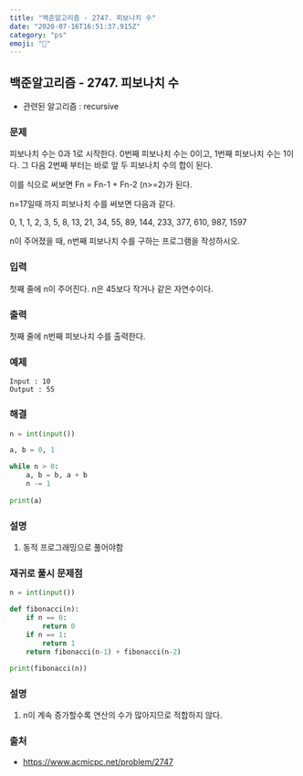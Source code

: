 ```yaml
---
title: "백준알고리즘 - 2747. 피보나치 수"
date: "2020-07-16T16:51:37.915Z"
category: "ps"
emoji: "🚴"
---
```


## 백준알고리즘 - 2747. 피보나치 수

- 관련된 알고리즘 : recursive

### 문제

피보나치 수는 0과 1로 시작한다. 0번째 피보나치 수는 0이고, 1번째 피보나치 수는 1이다. 그 다음 2번째 부터는 바로 앞 두 피보나치 수의 합이 된다.

이를 식으로 써보면 Fn = Fn-1 + Fn-2 (n>=2)가 된다.

n=17일때 까지 피보나치 수를 써보면 다음과 같다.

0, 1, 1, 2, 3, 5, 8, 13, 21, 34, 55, 89, 144, 233, 377, 610, 987, 1597

n이 주어졌을 때, n번째 피보나치 수를 구하는 프로그램을 작성하시오.

### 입력

첫째 줄에 n이 주어진다. n은 45보다 작거나 같은 자연수이다.

### 출력

첫째 줄에 n번째 피보나치 수를 출력한다.

### 예제

```
Input : 10
Output : 55
```

### 해결

```python
n = int(input())

a, b = 0, 1

while n > 0:
    a, b = b, a + b
    n -= 1
    
print(a)
```

### 설명

1. 동적 프로그래밍으로 풀어야함

### 재귀로 풀시 문제점

```python
n = int(input())

def fibonacci(n):
    if n == 0:
        return 0
    if n == 1:
        return 1
    return fibonacci(n-1) + fibonacci(n-2)
    
print(fibonacci(n))
```

### 설명

1. n이 계속 증가할수록 연산의 수가 많아지므로 적합하지 않다.

### 출처

- https://www.acmicpc.net/problem/2747

